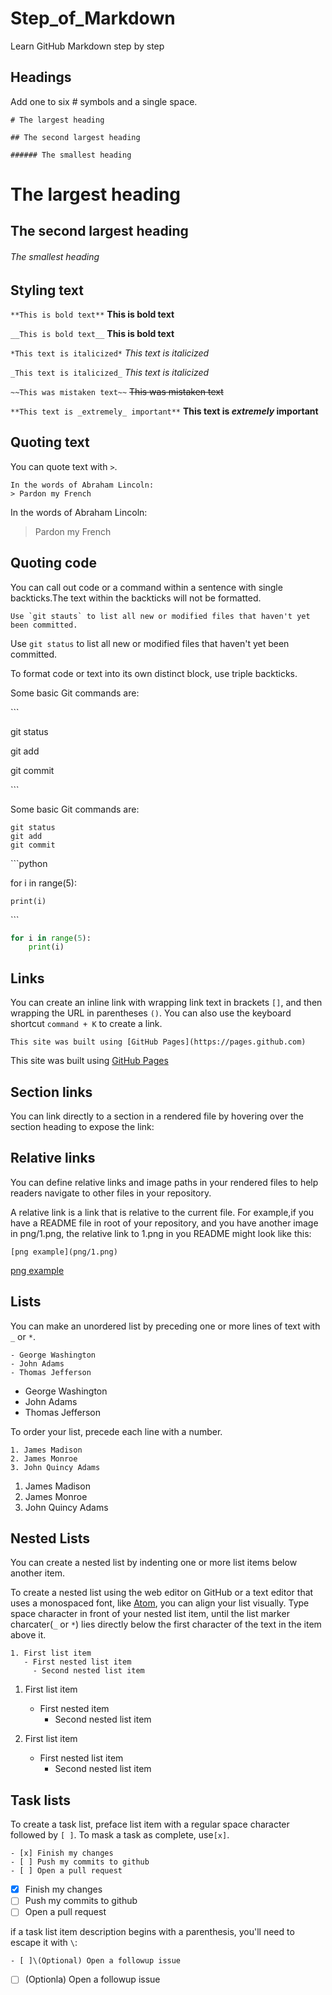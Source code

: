 # Step_of_Markdown
Learn GitHub Markdown step by step

## Headings
Add one to six # symbols and a single space.

`# The largest heading`

`## The second largest heading`

`###### The smallest heading`
# The largest heading
## The second largest heading
###### The smallest heading

## Styling text
`**This is bold text**`
**This is bold text**

`__This is bold text__`
__This is bold text__

`*This text is italicized*`
*This text is italicized*

`_This text is italicized_`
_This text is italicized_

`~~This was mistaken text~~`
~~This was mistaken text~~

`**This text is _extremely_ important**`
**This text is _extremely_ important**

## Quoting text
You can quote text with `>`.

```
In the words of Abraham Lincoln:
> Pardon my French
```
In the words of Abraham Lincoln:
>Pardon my French

## Quoting code
You can call out code or a command within a sentence with single backticks.The text within the backticks will not be formatted.
```
Use `git stauts` to list all new or modified files that haven't yet been committed.
```
Use `git status` to list all new or modified files that haven't yet been committed.

To format code or text into its own distinct block, use triple backticks.

Some basic Git commands are:

\`\`\`

git status

git add

git commit

\`\`\`

Some basic Git commands are:
```
git status
git add
git commit
```

\`\`\`python

for i in range(5):

    print(i)
    
\`\`\`

```python
for i in range(5):
    print(i)
```

## Links
You can create an inline link with wrapping link text in brackets `[]`, 
and then wrapping the URL in parentheses `()`. 
You can also use the keyboard shortcut `command + K` to create a link.

`This site was built using [GitHub Pages](https://pages.github.com)`

This site was built using [GitHub Pages](https://pages.github.com)

## Section links
You can link directly to a section in a rendered file by hovering over the section heading to expose the link:

## Relative links
You can define relative links and image paths in your rendered files to help readers navigate to other files in your repository.

A relative link is a link that is relative to the current file.
For example,if you have a README file in root of your repository, and you have another image in png/1.png,
the relative link to 1.png in you README might look like this:

`[png example](png/1.png)`

[png example](png/1.png)

## Lists
You can make an unordered list by preceding one or more lines of text with `_` or `*`.

```
- George Washington
- John Adams
- Thomas Jefferson
```

- George Washington
- John Adams
- Thomas Jefferson

To order your list, precede each line with a number.

```
1. James Madison
2. James Monroe
3. John Quincy Adams
```

1. James Madison
2. James Monroe
3. John Quincy Adams

## Nested Lists
You can create a nested list by indenting one or more list items below another item.

To create a nested list using the web editor on GitHub or a text editor that uses a monospaced font, like [Atom](https://atom.io/), you can align your list visually. Type space character in front of your nested list item, until the list marker charcater(`_` or `*`) lies directly below the first character of the text in the item above it.

```
1. First list item
   - First nested list item
     - Second nested list item
```

1. First list item
   - First nested item
     - Second nested list item


100. First list item
     - First nested list item
       - Second nested list item

## Task lists
To create a task list, preface list item with a regular space character followed by `[ ]`. To mask a task as complete, use`[x]`.

```
- [x] Finish my changes
- [ ] Push my commits to github
- [ ] Open a pull request
```

- [x] Finish my changes
- [ ] Push my commits to github
- [ ] Open a pull request

if a task list item description begins with a parenthesis, you'll need to escape it with `\`:

`- [ ]\(Optional) Open a followup issue`

- [ ] \(Optionla) Open a followup issue
